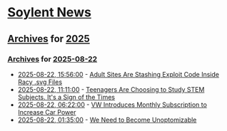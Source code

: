 # [Soylent News](../../../README.md)

## [Archives](../../index.md) for [2025](../index.md)

### [Archives](../../index.md) for [2025-08-22](index.md)

* [2025-08-22, 15:56:00](https://soylentnews.org/article.pl?sid=25/08/21/123255&from=rss) - [Adult Sites Are Stashing Exploit Code Inside Racy .svg Files](https://soylentnews.org/article.pl?sid=25/08/21/123255&from=rss)
* [2025-08-22, 11:11:00](https://soylentnews.org/article.pl?sid=25/08/21/1154233&from=rss) - [Teenagers Are Choosing to Study STEM Subjects. It's a Sign of the Times](https://soylentnews.org/article.pl?sid=25/08/21/1154233&from=rss)
* [2025-08-22, 06:22:00](https://soylentnews.org/article.pl?sid=25/08/20/2255245&from=rss) - [VW Introduces Monthly Subscription to Increase Car Power](https://soylentnews.org/article.pl?sid=25/08/20/2255245&from=rss)
* [2025-08-22, 01:35:00](https://soylentnews.org/article.pl?sid=25/08/20/2242220&from=rss) - [We Need to Become Unoptomizable](https://soylentnews.org/article.pl?sid=25/08/20/2242220&from=rss)
